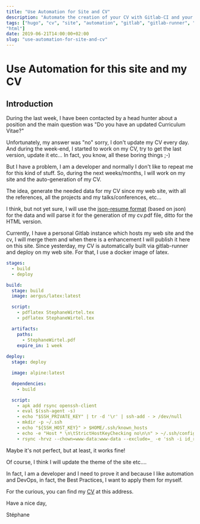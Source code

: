 ```yaml
---
title: "Use Automation for Site and CV"
description: "Automate the creation of your CV with Gitlab-CI and your site"
tags: ["hugo", "cv", "site", "automation", "gitlab", "gitlab-runner", "latex",
"html"]
date: 2019-06-21T14:00:00+02:00
slug: "use-automation-for-site-and-cv"
---
```


# Use Automation for this site and my CV

## Introduction

During the last week, I have been contacted by a head hunter about a position
and the main question was "Do you have an updated Curriculum Vitae?"

Unfortunately, my answer was "no" sorry, I don't update my CV every day. And
during the week-end, I started to work on my CV, try to get the last version,
update it etc... In fact, you know, all these boring things ;-)

But I have a problem, I am a developer and normally I don't like to repeat me
for this kind of stuff. So, during the next weeks/months, I will work on my site
and the auto-generation of my CV.

The idea, generate the needed data for my CV since my web site, with all the
references, all the projects and my talks/conferences, etc...

I think, but not yet sure, I will use the [json-resume
format](https://jsonresume.org/) (based on json) for
the data and will parse it for the generation of my cv.pdf file, ditto for the
HTML version.

Currently, I have a personal Gitlab instance which hosts my web site and the cv,
I will merge them and when there is a enhancement I will publish it here on this
site. Since yesterday, my CV is automatically built via gitlab-runner and deploy
on my web site. For that, I use a docker image of latex.

```yaml
stages:
  - build
  - deploy

build:
  stage: build
  image: aergus/latex:latest

  script:
    - pdflatex StephaneWirtel.tex
    - pdflatex StephaneWirtel.tex

  artifacts:
    paths:
      - StephaneWirtel.pdf
    expire_in: 1 week
    
deploy:
  stage: deploy

  image: alpine:latest

  dependencies:
    - build

  script:
    - apk add rsync openssh-client
    - eval $(ssh-agent -s)
    - echo "$SSH_PRIVATE_KEY" | tr -d '\r' | ssh-add - > /dev/null
    - mkdir -p ~/.ssh
    - echo "${SSH_HOST_KEY}" > $HOME/.ssh/known_hosts
    - echo -e "Host * \n\tStrictHostKeyChecking no\n\n" > ~/.ssh/config
    - rsync -hrvz --chown=www-data:www-data --exclude=_ -e 'ssh -i id_rsa' StephaneWirtel.pdf ${SSH_USER}@${SSH_HOST}:${SSH_PATH}
```

Maybe it's not perfect, but at least, it works fine!

Of course, I think I will update the theme of the site etc....

In fact, I am a developer and I need to prove it and because I like automation
and DevOps, in fact, the Best Practices, I want to apply them for myself.

For the curious, you can find my [CV](/StephaneWirtel.pdf) at this address.

Have a nice day,

Stéphane

